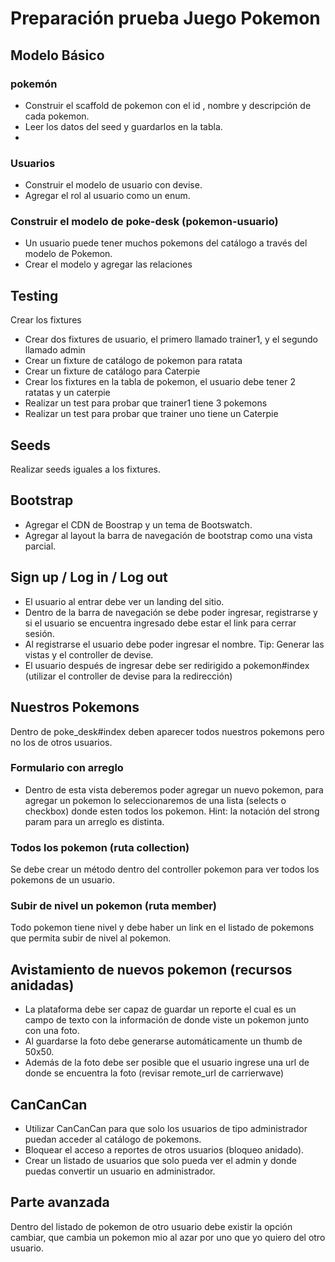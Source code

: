 # Preparación prueba Juego Pokemon## Modelo Básico### pokemón  - Construir el scaffold de pokemon con el id , nombre y descripción de cada pokemon.  - Leer los datos del seed y guardarlos en la tabla.  - [](http://pokemondb.net/pokedex/national)### Usuarios  - Construir el modelo de usuario con devise.  - Agregar el rol al usuario como un enum.### Construir el modelo de poke-desk (pokemon-usuario)  - Un usuario puede tener muchos pokemons del catálogo a través del modelo de Pokemon.  - Crear el modelo y agregar las relaciones## TestingCrear los fixtures  - Crear dos fixtures de usuario, el primero llamado trainer1, y el segundo llamado admin  - Crear un fixture de catálogo de pokemon para ratata  - Crear un fixture de catálogo para Caterpie  - Crear los fixtures en la tabla de pokemon, el usuario debe tener 2 ratatas y un caterpie  - Realizar un test para probar que trainer1 tiene 3 pokemons  - Realizar un test para probar que trainer uno tiene un Caterpie## SeedsRealizar seeds iguales a los fixtures.## Bootstrap  - Agregar el CDN de Boostrap y un tema de Bootswatch.  - Agregar al layout la barra de navegación de bootstrap como una vista parcial.## Sign up / Log in / Log out  - El usuario al entrar debe ver un landing del sitio.  - Dentro de la barra de navegación se debe poder ingresar, registrarse y si el usuario se encuentra ingresado debe estar el link para cerrar sesión.  - Al registrarse el usuario debe poder ingresar el nombre. Tip: Generar las vistas y el controller de devise.  - El usuario después de ingresar debe ser redirigido a pokemon#index (utilizar el controller de devise para la redirección)## Nuestros PokemonsDentro de poke_desk#index deben aparecer todos nuestros pokemons pero no los de otros usuarios.### Formulario con arreglo  - Dentro de esta vista deberemos poder agregar un nuevo pokemon, para agregar un pokemon lo seleccionaremos de una lista (selects o checkbox) donde esten todos los pokemon. Hint: la notación del strong param para un arreglo es distinta.### Todos los pokemon (ruta collection)Se debe crear un método dentro del controller pokemon para ver todos los pokemons de un usuario.### Subir de nivel un pokemon (ruta member)Todo pokemon tiene nivel y debe haber un link en el listado de pokemons que permita subir de nivel al pokemon.## Avistamiento de nuevos pokemon (recursos anidadas)  - La plataforma debe ser capaz de guardar un reporte el cual es un campo de texto con la información de donde viste un pokemon junto con una foto.  - Al guardarse la foto debe generarse automáticamente un thumb de 50x50.  - Además de la foto debe ser posible que el usuario ingrese una url de donde se encuentra la foto (revisar remote_url de carrierwave)## CanCanCan  - Utilizar CanCanCan para que solo los usuarios de tipo administrador puedan acceder al catálogo de pokemons.  - Bloquear el acceso a reportes de otros usuarios (bloqueo anidado).  - Crear un listado de usuarios que solo pueda ver el admin y donde puedas convertir un usuario en administrador.## Parte avanzadaDentro del listado de pokemon de otro usuario debe existir la opción cambiar, que cambia un pokemon mio al azar por uno que yo quiero del otro usuario.